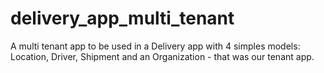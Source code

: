 # delivery_app_multi_tenant
A multi tenant app to be used in a Delivery app with 4 simples models: Location, Driver, Shipment and an Organization - that was our tenant app.
